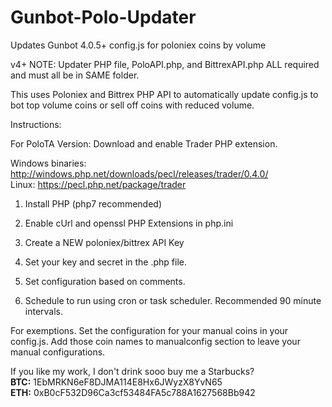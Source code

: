 # Gunbot-Polo-Updater
Updates Gunbot 4.0.5+ config.js for poloniex coins by volume

v4+ NOTE: Updater PHP file, PoloAPI.php, and BittrexAPI.php ALL required and must all be in SAME folder.

This uses Poloniex and Bittrex PHP API to automatically update config.js to bot top volume coins or sell off coins with reduced volume.

Instructions:

For PoloTA Version:
Download and enable Trader PHP extension. 

Windows binaries: http://windows.php.net/downloads/pecl/releases/trader/0.4.0/
<br/>
Linux: https://pecl.php.net/package/trader

1) Install PHP (php7 recommended)

2) Enable cUrl and openssl PHP Extensions in php.ini 

3) Create a NEW poloniex/bittrex API Key

4) Set your key and secret in the .php file.

5) Set configuration based on comments.

6) Schedule to run using cron or task scheduler. Recommended 90 minute intervals.

For exemptions. Set the configuration for your manual coins in your config.js. Add those coin names to manualconfig section to leave your manual configurations.<br/>

If you like my work, I don't drink sooo buy me a Starbucks?<br/>
<b>BTC:</b> 1EbMRKN6eF8DJMA114E8Hx6JWyzX8YvN65 <br/>
<b>ETH:</b> 0xB0cF532D96Ca3cf53484FA5c788A1627568Bb942
